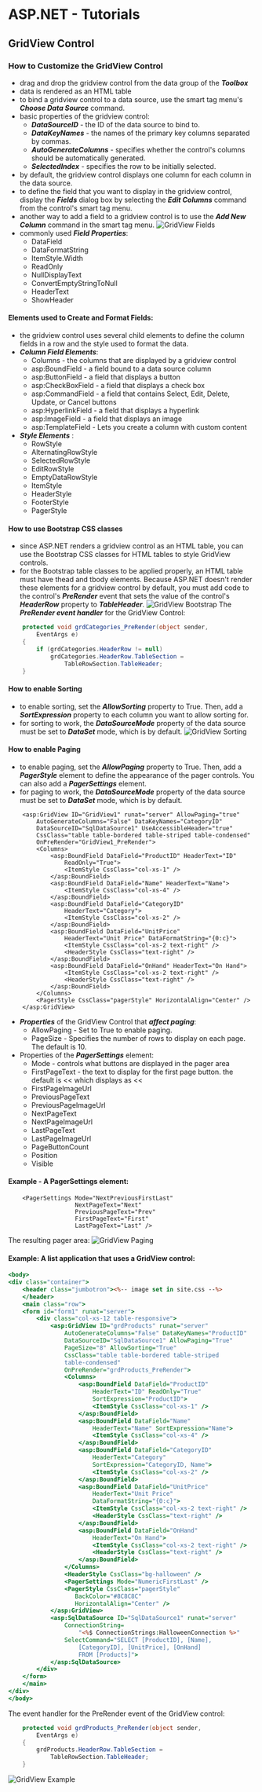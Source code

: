 # ASP.NET - Tutorials


## GridView Control

### How to Customize the GridView Control
- drag and drop the gridview control from the data group of the ***Toolbox***
- data is rendered as an HTML table
- to bind a gridview control to a data source, use the smart tag menu's ***Choose Data Source*** command.
- basic properties of the gridview control:
  - ***DataSourceID*** - the ID of the data source to bind to.
  - ***DataKeyNames*** - the names of the primary key columns separated by commas.
  - ***AutoGenerateColumns*** - specifies whether the control's columns should be automatically generated.
  - ***SelectedIndex*** - specifies the row to be initially selected.
- by default, the gridview control displays one column for each column in the data source.
- to define the field that you want to display in the gridview control, display the ***Fields*** dialog box by selecting the ***Edit Columns*** command from the control's smart tag menu. 
- another way to add a field to a gridview control is to use the ***Add New Column*** command in the smart tag menu.
![GridView Fields](/images/gridviewImg1.png)
- commonly used ***Field Properties***:
  - DataField
  - DataFormatString
  - ItemStyle.Width
  - ReadOnly
  - NullDisplayText
  - ConvertEmptyStringToNull
  - HeaderText
  - ShowHeader
#### Elements used to Create and Format Fields:
- the gridview control uses several child elements to define the column fields in a row and the style used to format the data.
- ***Column Field Elements***:
  - Columns - the columns that are displayed by a gridview control
  - asp:BoundField - a field bound to a data source column
  - asp:ButtonField - a field that displays a button
  - asp:CheckBoxField - a field that displays a check box
  - asp:CommandField - a field that contains Select, Edit, Delete, Update, or Cancel buttons
  - asp:HyperlinkField - a field that displays a hyperlink
  - asp:ImageField - a field that displays an image
  - asp:TemplateField - Lets you create a column with custom content
- ***Style Elements*** :
  - RowStyle 
  - AlternatingRowStyle
  - SelectedRowStyle
  - EditRowStyle
  - EmptyDataRowStyle
  - ItemStyle
  - HeaderStyle
  - FooterStyle
  - PagerStyle
#### How to use Bootstrap CSS classes
- since ASP.NET renders a gridview control as an HTML table, you can use the Bootstrap CSS classes for HTML tables to style GridView controls.
- for the Bootstrap table classes to be applied properly, an HTML table must have thead and tbody elements. Because ASP.NET doesn't render these elements for a gridview control by default, you must add code to the control's ***PreRender*** event that sets the value of the control's ***HeaderRow*** property to ***TableHeader***.
![GridView Bootstrap](/images/gridviewImg2.png)
The ***PreRender event handler*** for the GridView Control:  
```C#
	protected void grdCategories_PreRender(object sender,
		EventArgs e)
	{
		if (grdCategories.HeaderRow != null)
			grdCategories.HeaderRow.TableSection =
				TableRowSection.TableHeader;
	}
```
#### How to enable Sorting
- to enable sorting, set the ***AllowSorting*** property to True. Then, add a ***SortExpression*** property to each column you want to allow sorting for. 
- for sorting to work, the ***DataSourceMode*** property of the data source must be set to ***DataSet*** mode, which is by default.
![GridView Sorting](/images/gridviewImg3.png)
#### How to enable Paging
- to enable paging, set the ***AllowPaging*** property to True. Then, add a ***PagerStyle*** element to define the appearance of the pager controls. You can also add a ***PagerSettings*** element.
- for paging to work, the ***DataSourceMode*** property of the data source must be set to ***DataSet*** mode, which is by default.  
```ASP.NET
	<asp:GridView ID="GridView1" runat="server" AllowPaging="true"
		AutoGenerateColumns="False" DataKeyNames="CategoryID"
		DataSourceID="SqlDataSource1" UseAccessibleHeader="true" 
		CssClass="table table-bordered table-striped table-condensed"
		OnPreRender="GridView1_PreRender">
		<Columns>
			<asp:BoundField DataField="ProductID" HeaderText="ID" 
				ReadOnly="True">
				<ItemStyle CssClass="col-xs-1" />
			</asp:BoundField>
			<asp:BoundField DataField="Name" HeaderText="Name">
				<ItemStyle CssClass="col-xs-4" />
			</asp:BoundField>
			<asp:BoundField DataField="CategoryID"
				HeaderText="Category"> 
				<ItemStyle CssClass="col-xs-2" />
			</asp:BoundField>
			<asp:BoundField DataField="UnitPrice"
				HeaderText="Unit Price" DataFormatString="{0:c}">
				<ItemStyle CssClass="col-xs-2 text-right" /> 
				<HeaderStyle CssClass="text-right" />
			</asp:BoundField>
			<asp:BoundField DataField="OnHand" HeaderText="On Hand"> 
				<ItemStyle CssClass="col-xs-2 text-right" />
				<HeaderStyle CssClass="text-right" />
			</asp:BoundField>
		</Columns>
		<PagerStyle CssClass="pagerStyle" HorizontalAlign="Center" />
	</asp:GridView>
```
- ***Properties*** of the GridView Control that ***affect paging***:
  - AllowPaging - Set to True to enable paging.
  - PageSize - Specifies the number of rows to display on each page. The default is 10. 
- Properties of the ***PagerSettings*** element:
  - Mode - controls what buttons are displayed in the pager area
  - FirstPageText - the text to display for the first page button. the default is &lt;&lt; which displays as <<
  - FirstPageImageUrl 
  - PreviousPageText
  - PreviousPageImageUrl
  - NextPageText
  - NextPageImageUrl
  - LastPageText
  - LastPageImageUrl
  - PageButtonCount
  - Position
  - Visible
#### Example - A PagerSettings element:
```ASP.NET
	<PagerSettings Mode="NextPreviousFirstLast" 
				   NextPageText="Next"
				   PreviousPageText="Prev"
				   FirstPageText="First"
				   LastPageText="Last" />
```  
The resulting pager area:
![GridView Paging](/images/gridviewImg4.png)
#### Example: A list application that uses a GridView control:
```ASP
<body>
<div class="container">
	<header class="jumbotron"><%-- image set in site.css --%>
	</header>
	<main class="row">
	<form id="form1" runat="server">
		<div class="col-xs-12 table-responsive">
			<asp:GridView ID="grdProducts" runat="server" 
				AutoGenerateColumns="False" DataKeyNames="ProductID" 
				DataSourceID="SqlDataSource1" AllowPaging="True"
				PageSize="8" AllowSorting="True" 
				CssClass="table table-bordered table-striped
				table-condensed" 
				OnPreRender="grdProducts_PreRender">
				<Columns>
					<asp:BoundField DataField="ProductID"
						HeaderText="ID" ReadOnly="True"
						SortExpression="ProductID">
						<ItemStyle CssClass="col-xs-1" />
					</asp:BoundField>
					<asp:BoundField DataField="Name"
						HeaderText="Name" SortExpression="Name">
						<ItemStyle CssClass="col-xs-4" />
					</asp:BoundField>
					<asp:BoundField DataField="CategoryID"
						HeaderText="Category"
						SortExpression="CategoryID, Name">
						<ItemStyle CssClass="col-xs-2" />
					</asp:BoundField>
					<asp:BoundField DataField="UnitPrice"
						HeaderText="Unit Price"
						DataFormatString="{0:c}">
						<ItemStyle CssClass="col-xs-2 text-right" />
						<HeaderStyle CssClass="text-right" />
					</asp:BoundField>
					<asp:BoundField DataField="OnHand"
						HeaderText="On Hand">
						<ItemStyle CssClass="col-xs-2 text-right" />
						<HeaderStyle CssClass="text-right" />
					</asp:BoundField>
				</Columns>
				<HeaderStyle CssClass="bg-halloween" />
				<PagerSettings Mode="NumericFirstLast" />
				<PagerStyle CssClass="pagerStyle"
				   BackColor="#8C8C8C"
				   HorizontalAlign="Center" />
			</asp:GridView>
			<asp:SqlDataSource ID="SqlDataSource1" runat="server" 
				ConnectionString=
					"<%$ ConnectionStrings:HalloweenConnection %>" 
				SelectCommand="SELECT [ProductID], [Name],
					[CategoryID], [UnitPrice], [OnHand]
					FROM [Products]">
			</asp:SqlDataSource>    
		</div>  
	</form>
	</main>
</div>
</body>
```  
The event handler for the PreRender event of the GridView control:
```C#
	protected void grdProducts_PreRender(object sender,
		EventArgs e)
	{
		grdProducts.HeaderRow.TableSection =
			TableRowSection.TableHeader;
	}
```  
![GridView Example](/images/gridviewImg5.png)
<br/>




